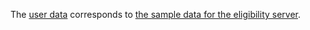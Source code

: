 The [user data](users.json) corresponds to [the sample data for the eligibility server](https://github.com/cal-itp/eligibility-server/blob/main/data/server.csv).
